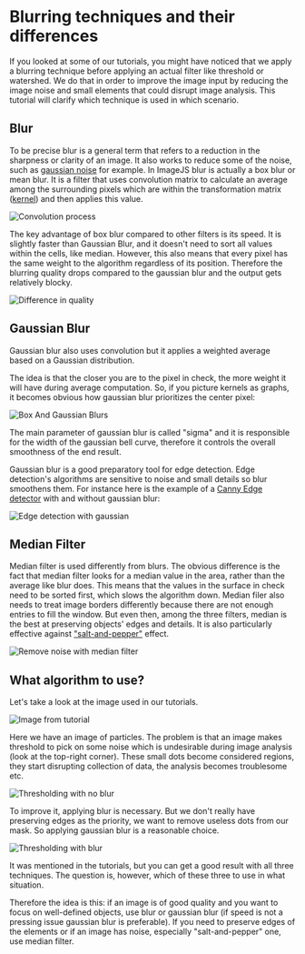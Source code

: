 # Blurring techniques and their differences

If you looked at some of our tutorials, you might have noticed that we apply a blurring technique before applying an actual filter like threshold or watershed. We do that in order to improve the image input by reducing the image noise and small elements that could disrupt image analysis. This tutorial will clarify which technique is used in which scenario.

## Blur

To be precise blur is a general term that refers to a reduction in the sharpness or clarity of an image. It also works to reduce some of the noise, such as [gaussian noise](https://en.wikipedia.org/wiki/Gaussian_noise#:~:text=In%20signal%20processing%20theory%2C%20Gaussian,can%20take%20are%20Gaussian%2Ddistributed. 'wikipedia link on gaussian noise') for example. In ImageJS blur is actually a box blur or mean blur. It is a filter that uses convolution matrix to calculate an average among the surrounding pixels which are within the transformation matrix ([kernel](../Glossary.md#kernel 'glossary link on kernel')) and then applies this value.

![Convolution process](./images/blurring/2D_Convolution_Animation.gif)

The key advantage of box blur compared to other filters is its speed. It is slightly faster than Gaussian Blur, and it doesn't need to sort all values within the cells, like median.
However, this also means that every pixel has the same weight to the algorithm regardless of its position. Therefore the blurring quality drops compared to the gaussian blur and the output gets relatively blocky.

![Difference in quality](./images/blurring/MBvsGB.png)

## Gaussian Blur

Gaussian blur also uses convolution but it applies a weighted average based on a Gaussian distribution.

The idea is that the closer you are to the pixel in check, the more weight it will have during average computation. So, if you picture kernels as graphs, it becomes obvious how gaussian blur prioritizes the center pixel:

![Box And Gaussian Blurs](./images/blurring/boxAndGaussianFunctions.png)

The main parameter of gaussian blur is called "sigma" and it is responsible for the width of the gaussian bell curve, therefore it controls the overall smoothness of the end result.

Gaussian blur is a good preparatory tool for edge detection. Edge detection's algorithms are sensitive to noise and small details so blur smoothens them. For instance here is the example of a [Canny Edge detector](../Features/Morphology/Canny%20Edge%20Detector.md 'internal link on canny edge detector') with and without gaussian blur:

![Edge detection with gaussian](./images/blurring/edgesWithBlurs.png)

## Median Filter

Median filter is used differently from blurs. The obvious difference is the fact that median filter looks for a median value in the area, rather than the average like blur does. This means that the values in the surface in check need to be sorted first, which slows the algorithm down. Median filer also needs to treat image borders differently because there are not enough entries to fill the window. But even then, among the three filters, median is the best at preserving objects' edges and details.
It is also particularly effective against ["salt-and-pepper"](https://en.wikipedia.org/wiki/Salt-and-pepper_noise 'wikipedia link on salt and pepper') effect.

![Remove noise with median filter](./images/blurring/tigersBlur.png)

## What algorithm to use?

Let's take a look at the image used in our tutorials.

![Image from tutorial](./images/blurring/imgTest.jpg)

Here we have an image of particles. The problem is that an image makes threshold to pick on some noise which is undesirable during image analysis (look at the top-right corner). These small dots become considered regions, they start disrupting collection of data, the analysis becomes troublesome etc.

![Thresholding with no blur](./images/blurring/isodataNoBlur.jpg)

To improve it, applying blur is necessary. But we don't really have preserving edges as the priority, we want to remove useless dots from our mask. So applying gaussian blur is a reasonable choice.

![Thresholding with blur](./images/blurring/isodataBlur.jpg)

It was mentioned in the tutorials, but you can get a good result with all three techniques. The question is, however, which of these three to use in what situation.

Therefore the idea is this: if an image is of good quality and you want to focus on well-defined objects, use blur or gaussian blur (if speed is not a pressing issue gaussian blur is preferable). If you need to preserve edges of the elements or if an image has noise, especially "salt-and-pepper" one, use median filter.
